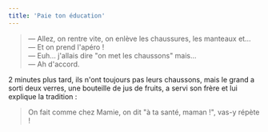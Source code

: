 ```yaml
---
title: 'Paie ton éducation'
---
```


> — Allez, on rentre vite, on enlève les chaussures, les manteaux et…  
> — Et on prend l'apéro !  
> — Euh… j'allais dire "on met les chaussons" mais…  
> — Ah d'accord.

2 minutes plus tard, ils n'ont toujours pas leurs chaussons, mais le grand a
sorti deux verres, une bouteille de jus de fruits, a servi son frère et lui
explique la tradition :

> On fait comme chez Mamie, on dit "à ta santé, maman !", vas-y répète !
